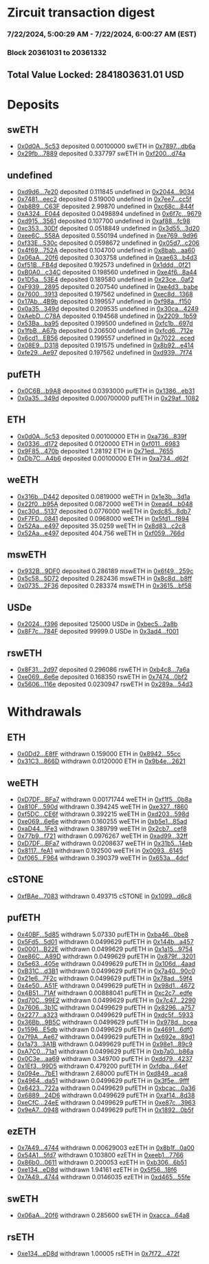 # Zircuit transaction digest
### 7/22/2024, 5:00:29 AM - 7/22/2024, 6:00:27 AM (EST)
### Block 20361031 to 20361332

## Total Value Locked: 2841803631.01 USD

# Deposits
## swETH
- [0x0d0A...5c53](https://etherscan.io/address/0x0d0A72BBB6710F540B93bb8Ad8E2cBf203515c53) deposited 0.00100000 swETH in [0x7897...db6a](https://etherscan.io/tx/0x0d0A72BBB6710F540B93bb8Ad8E2cBf203515c53)
- [0x29fb...7889](https://etherscan.io/address/0x29fbBa70dbDbF216Ae0a5Ab23A8876fFB55e7889) deposited 0.337797 swETH in [0xf200...d74a](https://etherscan.io/tx/0x29fbBa70dbDbF216Ae0a5Ab23A8876fFB55e7889)
## undefined
- [0xd9d6...7e20](https://etherscan.io/address/0xd9d66f70E15506872e95894E00ca58D63cC97e20) deposited 0.111845 undefined in [0x2044...9034](https://etherscan.io/tx/0xd9d66f70E15506872e95894E00ca58D63cC97e20)
- [0x7481...eec2](https://etherscan.io/address/0x7481b5354236d88214B6b04721E9a31B72aaeec2) deposited 0.519000 undefined in [0x7ee7...cc5f](https://etherscan.io/tx/0x7481b5354236d88214B6b04721E9a31B72aaeec2)
- [0xb8B9...C63F](https://etherscan.io/address/0xb8B903307b425b0Eb23945669A564B456F82C63F) deposited 2.99870 undefined in [0xc68c...844f](https://etherscan.io/tx/0xb8B903307b425b0Eb23945669A564B456F82C63F)
- [0xA324...E044](https://etherscan.io/address/0xA324C0422fDADBFA62AD070D917885af1C80E044) deposited 0.0498894 undefined in [0x6f7c...9679](https://etherscan.io/tx/0xA324C0422fDADBFA62AD070D917885af1C80E044)
- [0xd915...3561](https://etherscan.io/address/0xd915E7EF1A56b0d6cA5A00152B48CD98Ed9e3561) deposited 0.107700 undefined in [0xaf88...fc98](https://etherscan.io/tx/0xd915E7EF1A56b0d6cA5A00152B48CD98Ed9e3561)
- [0xc353...30Df](https://etherscan.io/address/0xc3533Ed763488E9A3550e3347f1f4a76461830Df) deposited 0.0518849 undefined in [0x3d55...3d20](https://etherscan.io/tx/0xc3533Ed763488E9A3550e3347f1f4a76461830Df)
- [0xee6C...558A](https://etherscan.io/address/0xee6C91E4b400DF62e269A1717f3E2AEAFDbD558A) deposited 0.550194 undefined in [0xe769...9d96](https://etherscan.io/tx/0xee6C91E4b400DF62e269A1717f3E2AEAFDbD558A)
- [0xf33E...530c](https://etherscan.io/address/0xf33EFcB772f29D9241a53996f4bDFe37E040530c) deposited 0.0598672 undefined in [0x05d7...c206](https://etherscan.io/tx/0xf33EFcB772f29D9241a53996f4bDFe37E040530c)
- [0x4f69...752A](https://etherscan.io/address/0x4f696a78395411552C27c323C437943458dF752A) deposited 0.104700 undefined in [0x8bab...aa60](https://etherscan.io/tx/0x4f696a78395411552C27c323C437943458dF752A)
- [0x06aA...20f6](https://etherscan.io/address/0x06aA71f03fFc15E651D240FC558D1B6D5bdC20f6) deposited 0.303758 undefined in [0xae63...b4d3](https://etherscan.io/tx/0x06aA71f03fFc15E651D240FC558D1B6D5bdC20f6)
- [0xf51B...FB4d](https://etherscan.io/address/0xf51B070527D53a6a9014EAAbeb5ef653af06FB4d) deposited 0.192573 undefined in [0x1ddd...0f21](https://etherscan.io/tx/0xf51B070527D53a6a9014EAAbeb5ef653af06FB4d)
- [0xB0A0...c34C](https://etherscan.io/address/0xB0A0dD84E51FbAfBBfa5362c8497d763D438c34C) deposited 0.198560 undefined in [0xe4f6...8a44](https://etherscan.io/tx/0xB0A0dD84E51FbAfBBfa5362c8497d763D438c34C)
- [0x1D5a...53E4](https://etherscan.io/address/0x1D5a9E2021065EA1d0f1aCA87eE958BE6f1B53E4) deposited 0.189580 undefined in [0x23ce...0af2](https://etherscan.io/tx/0x1D5a9E2021065EA1d0f1aCA87eE958BE6f1B53E4)
- [0xF939...2895](https://etherscan.io/address/0xF939B8bd0AD515Dcc0C59D004Ca688Bd7e482895) deposited 0.207540 undefined in [0xe4d3...babe](https://etherscan.io/tx/0xF939B8bd0AD515Dcc0C59D004Ca688Bd7e482895)
- [0x7600...3913](https://etherscan.io/address/0x76005E7b0622e870842B673A1654B56218fd3913) deposited 0.197562 undefined in [0xec8d...1368](https://etherscan.io/tx/0x76005E7b0622e870842B673A1654B56218fd3913)
- [0x17Ab...4B9b](https://etherscan.io/address/0x17Ab2CE3Ab5ca1Ad7a37fb9B2d5b10034a314B9b) deposited 0.199557 undefined in [0xf98a...f150](https://etherscan.io/tx/0x17Ab2CE3Ab5ca1Ad7a37fb9B2d5b10034a314B9b)
- [0x0a35...349d](https://etherscan.io/address/0x0a35aFe9aaE529EeF8d65271565baa024f49349d) deposited 0.209535 undefined in [0x30ca...4249](https://etherscan.io/tx/0x0a35aFe9aaE529EeF8d65271565baa024f49349d)
- [0xAebD...C78A](https://etherscan.io/address/0xAebD48B2e154e18D619b009b142F3Ef98B5FC78A) deposited 0.194568 undefined in [0x2209...1b59](https://etherscan.io/tx/0xAebD48B2e154e18D619b009b142F3Ef98B5FC78A)
- [0x53Ba...ba95](https://etherscan.io/address/0x53Bab735f1185693aB834d022BE6421B4891ba95) deposited 0.199500 undefined in [0xfc1b...697d](https://etherscan.io/tx/0x53Bab735f1185693aB834d022BE6421B4891ba95)
- [0x1fbB...A67b](https://etherscan.io/address/0x1fbBaC808F38723e1bE92f664EF4eEee17dDA67b) deposited 0.206500 undefined in [0xfcd6...712e](https://etherscan.io/tx/0x1fbBaC808F38723e1bE92f664EF4eEee17dDA67b)
- [0x6cd1...EB56](https://etherscan.io/address/0x6cd1CeE912b2bDFc9358768239AA4AE489A6EB56) deposited 0.199557 undefined in [0x7022...eced](https://etherscan.io/tx/0x6cd1CeE912b2bDFc9358768239AA4AE489A6EB56)
- [0x08E9...D318](https://etherscan.io/address/0x08E9edc0EE9619c905087380a094AF638Bc7D318) deposited 0.191575 undefined in [0x8b92...e414](https://etherscan.io/tx/0x08E9edc0EE9619c905087380a094AF638Bc7D318)
- [0xfe29...Ae97](https://etherscan.io/address/0xfe2904358bC9dA5E92b141C96AfE5830Bc17Ae97) deposited 0.197562 undefined in [0xd939...7f74](https://etherscan.io/tx/0xfe2904358bC9dA5E92b141C96AfE5830Bc17Ae97)
## pufETH
- [0x0C6B...b9A8](https://etherscan.io/address/0x0C6Bd27C6d52045F7a93357A49098F995b5ab9A8) deposited 0.0393000 pufETH in [0x1386...eb31](https://etherscan.io/tx/0x0C6Bd27C6d52045F7a93357A49098F995b5ab9A8)
- [0x0a35...349d](https://etherscan.io/address/0x0a35aFe9aaE529EeF8d65271565baa024f49349d) deposited 0.000700000 pufETH in [0x29af...1082](https://etherscan.io/tx/0x0a35aFe9aaE529EeF8d65271565baa024f49349d)
## ETH
- [0x0d0A...5c53](https://etherscan.io/address/0x0d0A72BBB6710F540B93bb8Ad8E2cBf203515c53) deposited 0.00100000 ETH in [0xa736...839f](https://etherscan.io/tx/0x0d0A72BBB6710F540B93bb8Ad8E2cBf203515c53)
- [0x0336...d172](https://etherscan.io/address/0x033638803E99Fc91d46e3974b44dA549171ed172) deposited 0.0120000 ETH in [0xf011...6983](https://etherscan.io/tx/0x033638803E99Fc91d46e3974b44dA549171ed172)
- [0x9F85...470b](https://etherscan.io/address/0x9F8589944CEeAdb03B28C4CA2A99e8571de5470b) deposited 1.28192 ETH in [0x71ed...7655](https://etherscan.io/tx/0x9F8589944CEeAdb03B28C4CA2A99e8571de5470b)
- [0xDb7C...A4b6](https://etherscan.io/address/0xDb7CFBd95ff851f209281ef8d021626e156AA4b6) deposited 0.00100000 ETH in [0xa734...d62f](https://etherscan.io/tx/0xDb7CFBd95ff851f209281ef8d021626e156AA4b6)
## weETH
- [0x316b...D442](https://etherscan.io/address/0x316b891a7737E1d76e83473dFe1C4F3d649dD442) deposited 0.0819000 weETH in [0x1e3b...3d1a](https://etherscan.io/tx/0x316b891a7737E1d76e83473dFe1C4F3d649dD442)
- [0x22f0...b95A](https://etherscan.io/address/0x22f0012F324cc4573e3AC3675b789FA27F70b95A) deposited 0.0872000 weETH in [0xead4...b048](https://etherscan.io/tx/0x22f0012F324cc4573e3AC3675b789FA27F70b95A)
- [0xc30d...5137](https://etherscan.io/address/0xc30d695f99a26E36Eff49b3F668Af4bE09EE5137) deposited 0.0776000 weETH in [0xdc85...8db7](https://etherscan.io/tx/0xc30d695f99a26E36Eff49b3F668Af4bE09EE5137)
- [0xF7FD...0841](https://etherscan.io/address/0xF7FDd32068da653185d0b1EF9DD7944D3d1F0841) deposited 0.0968000 weETH in [0x5fd1...f894](https://etherscan.io/tx/0xF7FDd32068da653185d0b1EF9DD7944D3d1F0841)
- [0x52Aa...e497](https://etherscan.io/address/0x52Aa899454998Be5b000Ad077a46Bbe360F4e497) deposited 35.0259 weETH in [0x8d83...c2c8](https://etherscan.io/tx/0x52Aa899454998Be5b000Ad077a46Bbe360F4e497)
- [0x52Aa...e497](https://etherscan.io/address/0x52Aa899454998Be5b000Ad077a46Bbe360F4e497) deposited 404.756 weETH in [0xf059...766d](https://etherscan.io/tx/0x52Aa899454998Be5b000Ad077a46Bbe360F4e497)
## mswETH
- [0x932B...9DF0](https://etherscan.io/address/0x932B17672E2FAbFa48F0cc38bfFf398d72509DF0) deposited 0.286189 mswETH in [0x6f49...259c](https://etherscan.io/tx/0x932B17672E2FAbFa48F0cc38bfFf398d72509DF0)
- [0x5c58...5D72](https://etherscan.io/address/0x5c58E653CBD4b2AcfC9A726045Ca202811305D72) deposited 0.282436 mswETH in [0x8c8d...b8ff](https://etherscan.io/tx/0x5c58E653CBD4b2AcfC9A726045Ca202811305D72)
- [0x0735...2F36](https://etherscan.io/address/0x0735ceB39ED58aae859825c96F7266609A3b2F36) deposited 0.283374 mswETH in [0x3615...bf58](https://etherscan.io/tx/0x0735ceB39ED58aae859825c96F7266609A3b2F36)
## USDe
- [0x2024...f396](https://etherscan.io/address/0x2024dC458ba5BE40375239be082484F04998f396) deposited 125000 USDe in [0xbec5...2a8b](https://etherscan.io/tx/0x2024dC458ba5BE40375239be082484F04998f396)
- [0x8F7c...784F](https://etherscan.io/address/0x8F7c7667d7605031Ae2B3b4b9Cdc8F172787784F) deposited 99999.0 USDe in [0x3ad4...f001](https://etherscan.io/tx/0x8F7c7667d7605031Ae2B3b4b9Cdc8F172787784F)
## rswETH
- [0x8F31...2d97](https://etherscan.io/address/0x8F311306922df5886Fa407cB15490b80C0c72d97) deposited 0.296086 rswETH in [0xb4c8...7a6a](https://etherscan.io/tx/0x8F311306922df5886Fa407cB15490b80C0c72d97)
- [0xe069...6e6e](https://etherscan.io/address/0xe069260Bd30b55e74fa5146b599292715b216e6e) deposited 0.168350 rswETH in [0x7474...0bf2](https://etherscan.io/tx/0xe069260Bd30b55e74fa5146b599292715b216e6e)
- [0x5606...116e](https://etherscan.io/address/0x560627a08019ab6E1cae2dF3531b8BDbfC4d116e) deposited 0.0230947 rswETH in [0x289a...54d3](https://etherscan.io/tx/0x560627a08019ab6E1cae2dF3531b8BDbfC4d116e)
# Withdrawals
## ETH
- [0x0Dd2...E8fF](https://etherscan.io/address/0x0Dd27a70791E0f6bD2960a9311baA5D1F285E8fF) withdrawn 0.159000 ETH in [0x8942...55cc](https://etherscan.io/tx/0x0Dd27a70791E0f6bD2960a9311baA5D1F285E8fF)
- [0x31C3...866D](https://etherscan.io/address/0x31C38DABd47d4569C6806ADF56AF1ADC5A79866D) withdrawn 0.0120000 ETH in [0x9b4e...2621](https://etherscan.io/tx/0x31C38DABd47d4569C6806ADF56AF1ADC5A79866D)
## weETH
- [0xD7DF...BFa7](https://etherscan.io/address/0xD7DF7E085214743530afF339aFC420c7c720BFa7) withdrawn 0.00171744 weETH in [0xf1f5...0b8a](https://etherscan.io/tx/0xD7DF7E085214743530afF339aFC420c7c720BFa7)
- [0x810F...590d](https://etherscan.io/address/0x810F920CB88AD893F7c97035E9A3659038F7590d) withdrawn 0.394245 weETH in [0xe327...f860](https://etherscan.io/tx/0x810F920CB88AD893F7c97035E9A3659038F7590d)
- [0xf5DC...CE6f](https://etherscan.io/address/0xf5DCb1ae76B4c58299f26232d25FEeB91652CE6f) withdrawn 0.392215 weETH in [0xd203...598d](https://etherscan.io/tx/0xf5DCb1ae76B4c58299f26232d25FEeB91652CE6f)
- [0xe069...6e6e](https://etherscan.io/address/0xe069260Bd30b55e74fa5146b599292715b216e6e) withdrawn 0.160255 weETH in [0xb5e1...85ad](https://etherscan.io/tx/0xe069260Bd30b55e74fa5146b599292715b216e6e)
- [0xaD44...1Fe3](https://etherscan.io/address/0xaD4436827D547a69358b0502A612aCf8cbcc1Fe3) withdrawn 0.389799 weETH in [0x2cb7...cef8](https://etherscan.io/tx/0xaD4436827D547a69358b0502A612aCf8cbcc1Fe3)
- [0x77b9...f721](https://etherscan.io/address/0x77b96D1Db9f8eE59e132E2735bc1C748919ef721) withdrawn 0.0976267 weETH in [0xad99...32ff](https://etherscan.io/tx/0x77b96D1Db9f8eE59e132E2735bc1C748919ef721)
- [0xD7DF...BFa7](https://etherscan.io/address/0xD7DF7E085214743530afF339aFC420c7c720BFa7) withdrawn 0.0208637 weETH in [0x31b5...14eb](https://etherscan.io/tx/0xD7DF7E085214743530afF339aFC420c7c720BFa7)
- [0x8117...feA1](https://etherscan.io/address/0x8117097AB3a6CA9c14a51e62E13c3d157BDDfeA1) withdrawn 0.192500 weETH in [0x0093...6145](https://etherscan.io/tx/0x8117097AB3a6CA9c14a51e62E13c3d157BDDfeA1)
- [0xf065...F964](https://etherscan.io/address/0xf065d8AeB7647083adB41BfBA9B5bDb61674F964) withdrawn 0.390379 weETH in [0x653a...4dcf](https://etherscan.io/tx/0xf065d8AeB7647083adB41BfBA9B5bDb61674F964)
## cSTONE
- [0xfBAe...7083](https://etherscan.io/address/0xfBAe922697Fbb4996237bD95c3000fB8b5Fa7083) withdrawn 0.493715 cSTONE in [0x1099...d6c8](https://etherscan.io/tx/0xfBAe922697Fbb4996237bD95c3000fB8b5Fa7083)
## pufETH
- [0x40BF...5d85](https://etherscan.io/address/0x40BF2B7940F9985F9745477646d0Ee2251F25d85) withdrawn 5.07330 pufETH in [0xba46...0be8](https://etherscan.io/tx/0x40BF2B7940F9985F9745477646d0Ee2251F25d85)
- [0x5Fd5...5d01](https://etherscan.io/address/0x5Fd5002B4A5650b73A3138dCF101f3E5243D5d01) withdrawn 0.0499629 pufETH in [0x144b...a457](https://etherscan.io/tx/0x5Fd5002B4A5650b73A3138dCF101f3E5243D5d01)
- [0x0001...B22E](https://etherscan.io/address/0x000130F3C1A5543A2fc252D34449E8712F87B22E) withdrawn 0.0499629 pufETH in [0x1a15...9754](https://etherscan.io/tx/0x000130F3C1A5543A2fc252D34449E8712F87B22E)
- [0xe86C...A89D](https://etherscan.io/address/0xe86CB6612Cc17a6901DD7a1f7095c97E4F62A89D) withdrawn 0.0499629 pufETH in [0x879f...3201](https://etherscan.io/tx/0xe86CB6612Cc17a6901DD7a1f7095c97E4F62A89D)
- [0x5e63...405e](https://etherscan.io/address/0x5e6378e2E73eEdA16a8990Ab87A80F0F644c405e) withdrawn 0.0499629 pufETH in [0x106d...4aad](https://etherscan.io/tx/0x5e6378e2E73eEdA16a8990Ab87A80F0F644c405e)
- [0xB31C...d3B1](https://etherscan.io/address/0xB31C777014ce39B8074285120372a86060AFd3B1) withdrawn 0.0499629 pufETH in [0x7a40...90c0](https://etherscan.io/tx/0xB31C777014ce39B8074285120372a86060AFd3B1)
- [0x21e6...7F2c](https://etherscan.io/address/0x21e606C393D34341c5cA7531172fAc0731317F2c) withdrawn 0.0499629 pufETH in [0x78ad...59f4](https://etherscan.io/tx/0x21e606C393D34341c5cA7531172fAc0731317F2c)
- [0x4e50...A51F](https://etherscan.io/address/0x4e503C3239076E6680524002C9A323f5CcfCA51F) withdrawn 0.0499629 pufETH in [0x98d1...4672](https://etherscan.io/tx/0x4e503C3239076E6680524002C9A323f5CcfCA51F)
- [0x4B51...71Af](https://etherscan.io/address/0x4B518047B0B935Abe6e90e4c67792D6A36a871Af) withdrawn 0.00888041 pufETH in [0xc2c7...edfe](https://etherscan.io/tx/0x4B518047B0B935Abe6e90e4c67792D6A36a871Af)
- [0xd70C...99E2](https://etherscan.io/address/0xd70C0c124d75A1bF9D283E4FDc62538FBA1399E2) withdrawn 0.0499629 pufETH in [0x7c47...2290](https://etherscan.io/tx/0xd70C0c124d75A1bF9D283E4FDc62538FBA1399E2)
- [0x7606...3b1C](https://etherscan.io/address/0x760645C16C64Bb5E74212f2C1592F117A9473b1C) withdrawn 0.0499629 pufETH in [0x8296...a757](https://etherscan.io/tx/0x760645C16C64Bb5E74212f2C1592F117A9473b1C)
- [0x2277...a323](https://etherscan.io/address/0x227775Af23463C3493CD4Ac3CD5716B9Ae93a323) withdrawn 0.0499629 pufETH in [0xdc5f...5933](https://etherscan.io/tx/0x227775Af23463C3493CD4Ac3CD5716B9Ae93a323)
- [0x36Bb...9B5C](https://etherscan.io/address/0x36Bbdb14973b254Db1292A660F4D030F20F79B5C) withdrawn 0.0499629 pufETH in [0x978d...bcea](https://etherscan.io/tx/0x36Bbdb14973b254Db1292A660F4D030F20F79B5C)
- [0x1596...E5db](https://etherscan.io/address/0x159617aeAB93CB9EBfFCFD3FbDAaB5115414E5db) withdrawn 0.0499629 pufETH in [0x4691...6df0](https://etherscan.io/tx/0x159617aeAB93CB9EBfFCFD3FbDAaB5115414E5db)
- [0x7f9A...Ae67](https://etherscan.io/address/0x7f9A21dff2bEd688498CFEEEA718dc4Dc06fAe67) withdrawn 0.0499629 pufETH in [0x692e...89d1](https://etherscan.io/tx/0x7f9A21dff2bEd688498CFEEEA718dc4Dc06fAe67)
- [0x1a73...3A1B](https://etherscan.io/address/0x1a735396cd45727647FD4bcF548CAE32E30e3A1B) withdrawn 0.0499629 pufETH in [0x98e1...89c9](https://etherscan.io/tx/0x1a735396cd45727647FD4bcF548CAE32E30e3A1B)
- [0xA7C0...71a1](https://etherscan.io/address/0xA7C06702dA300cd7BEf76da0C669Bc46a03971a1) withdrawn 0.0499629 pufETH in [0xb7a0...b86a](https://etherscan.io/tx/0xA7C06702dA300cd7BEf76da0C669Bc46a03971a1)
- [0x0C3e...aa69](https://etherscan.io/address/0x0C3ec24479949FFd57fD151F9101A3278eDCaa69) withdrawn 0.349700 pufETH in [0xdd79...4237](https://etherscan.io/tx/0x0C3ec24479949FFd57fD151F9101A3278eDCaa69)
- [0x1Ef3...99D5](https://etherscan.io/address/0x1Ef31AdFC3FE7E1cE9641A92992E7395EFBf99D5) withdrawn 0.479200 pufETH in [0xfdba...64ef](https://etherscan.io/tx/0x1Ef31AdFC3FE7E1cE9641A92992E7395EFBf99D5)
- [0x094e...7bE1](https://etherscan.io/address/0x094eBC87FF19aaA73f252dD66d38680bfb467bE1) withdrawn 2.68000 pufETH in [0xd849...aca8](https://etherscan.io/tx/0x094eBC87FF19aaA73f252dD66d38680bfb467bE1)
- [0x4964...da51](https://etherscan.io/address/0x4964fFb1aa0c6d76440287042473b44e6445da51) withdrawn 0.0499629 pufETH in [0x3f5e...9fff](https://etherscan.io/tx/0x4964fFb1aa0c6d76440287042473b44e6445da51)
- [0x6423...722a](https://etherscan.io/address/0x64234f49A1edcAC3b44a1f412EA589c32f38722a) withdrawn 0.0499629 pufETH in [0xbcac...0a36](https://etherscan.io/tx/0x64234f49A1edcAC3b44a1f412EA589c32f38722a)
- [0x6889...24D6](https://etherscan.io/address/0x68896633da1670f40E5d68CD1F083343395324D6) withdrawn 0.0499629 pufETH in [0xaf14...8d38](https://etherscan.io/tx/0x68896633da1670f40E5d68CD1F083343395324D6)
- [0xeCfC...24eE](https://etherscan.io/address/0xeCfC97A7A8d220F3C7B9cdBD5c72218F961424eE) withdrawn 0.0499629 pufETH in [0xe87c...3963](https://etherscan.io/tx/0xeCfC97A7A8d220F3C7B9cdBD5c72218F961424eE)
- [0x9eA7...0948](https://etherscan.io/address/0x9eA7fBB577f5F8a15adBEC58a8411D2001bc0948) withdrawn 0.0499629 pufETH in [0x1892...0b5f](https://etherscan.io/tx/0x9eA7fBB577f5F8a15adBEC58a8411D2001bc0948)
## ezETH
- [0x7A49...4744](https://etherscan.io/address/0x7A493Be5c2ce014cD049Bf178a1ac0Db1B434744) withdrawn 0.00629003 ezETH in [0x8b1f...0a00](https://etherscan.io/tx/0x7A493Be5c2ce014cD049Bf178a1ac0Db1B434744)
- [0x54A1...5fd7](https://etherscan.io/address/0x54A1c38A5CD71Dc46a2b9fa52eD7ca92F2035fd7) withdrawn 0.103800 ezETH in [0xeeb1...7766](https://etherscan.io/tx/0x54A1c38A5CD71Dc46a2b9fa52eD7ca92F2035fd7)
- [0x86b0...0611](https://etherscan.io/address/0x86b071407295ccB45bE67aeA37a4F07180010611) withdrawn 0.200053 ezETH in [0xb306...6b51](https://etherscan.io/tx/0x86b071407295ccB45bE67aeA37a4F07180010611)
- [0xe134...eD8d](https://etherscan.io/address/0xe1341A031f9aA907d80459E3e0164DCB8c96eD8d) withdrawn 1.94161 ezETH in [0x5f56...18f6](https://etherscan.io/tx/0xe1341A031f9aA907d80459E3e0164DCB8c96eD8d)
- [0x7A49...4744](https://etherscan.io/address/0x7A493Be5c2ce014cD049Bf178a1ac0Db1B434744) withdrawn 0.0146035 ezETH in [0xd465...55fe](https://etherscan.io/tx/0x7A493Be5c2ce014cD049Bf178a1ac0Db1B434744)
## swETH
- [0x06aA...20f6](https://etherscan.io/address/0x06aA71f03fFc15E651D240FC558D1B6D5bdC20f6) withdrawn 0.285600 swETH in [0xacca...64a8](https://etherscan.io/tx/0x06aA71f03fFc15E651D240FC558D1B6D5bdC20f6)
## rsETH
- [0xe134...eD8d](https://etherscan.io/address/0xe1341A031f9aA907d80459E3e0164DCB8c96eD8d) withdrawn 1.00005 rsETH in [0x7f72...472f](https://etherscan.io/tx/0xe1341A031f9aA907d80459E3e0164DCB8c96eD8d)
